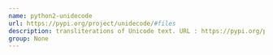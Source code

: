 ```yaml
---
name: python2-unidecode
url: https://pypi.org/project/unidecode/#files
description: transliterations of Unicode text. URL : https://pypi.org/project/unidecode/#files Groups : None
group: None
---
```

